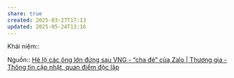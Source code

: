 ```yaml
---
share: true
created: 2025-03-27T17:13
updated: 2025-05-24T13:16
---
```

Khái niệm:: 

Nguồn:: [Hé lộ các ông lớn đứng sau VNG - “cha đẻ” của Zalo \| Thương gia - Thông tin cập nhật, quan điểm độc lập](https://thuonggiaonline.vn/he-lo-bong-dang-cac-ong-lon-dung-sau-vng-cha-de-cua-zalo-post554625.html)
